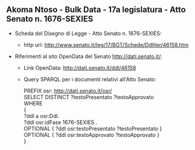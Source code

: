 ## Akoma Ntoso - Bulk Data - 17a legislatura - Atto Senato n. 1676-SEXIES ##

* Scheda del Disegno di Legge - Atto Senato n. 1676-SEXIES:
	* http url: http://www.senato.it/leg/17/BGT/Schede/Ddliter/46158.htm

* Riferimenti al sito OpenData del Senato http://dati.senato.it/:
	* Link OpenData: http://dati.senato.it/ddl/46158
	* Query SPARQL per i documenti relativi all'Atto Senato:

        PREFIX osr: <http://dati.senato.it/osr/>  
		SELECT DISTINCT ?testoPresentato ?testoApprovato  
		WHERE  
		{  
		    ?ddl a osr:Ddl.  
		    ?ddl osr:idFase 1676-SEXIES .  
		    OPTIONAL { ?ddl osr:testoPresentato ?testoPresentato }  
		    OPTIONAL { ?ddl osr:testoApprovato ?testoApprovato }  
		}
		